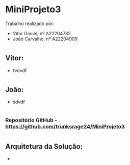 # MiniProjeto3

Trabalho realizado por:
   
 - Vitor Daniel, nº A22204782
 - João Carvalho, nº A22204909
#

## Vitor:
 - fvdvdf

#

## João:
 - sdvdf

#

### Repositório GitHub - https://github.com/trunksrage24/MiniProjeto3
#

## Arquitetura da Solução:
 - 